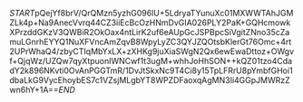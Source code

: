$START$pQejYf8brV/QrQMzn5yzhG096lU+5LdryaTYunuXc01MXWWTAhJGMZLk4p+Na9AnecVvrq44CZ3iiEcBcOzHNmDvGIA026PLY2PaK+GQHcmowkXPrzddGKzV3QWBiR2OkOax4ntLirK2uf6eAUpGcJSPBpcSiVgitZNno35cZamuLGnrhEYYQ1NuXFVncAmZqvB8WpyLyZC3QYJZQOtsbKlerGt76Omc+4rt2UPrWhaQ4/zbyCTIqMbYxLX+zXHKg9juXiaSWgN2Qx6ewEwaDttoz+OWgvf+QjqWz/UZQw7qyXtpuonIWNCwf1t3ugM+whhJoHhSON++kQZ01tzo4CdadY2k896NKvti0OvAnPGGTmR/1DvJtSkxNc9T4Ci8y15TpLFRrU8pYmbfGHoi1dbaLkG9VycEhoybES7c1VZsjMLgbYT8WPZDFaoxqAgMN3Ii4GGpJMWRzZwn6hY+1A==$END$
